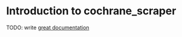 # Introduction to cochrane_scraper

TODO: write [great documentation](http://jacobian.org/writing/what-to-write/)
